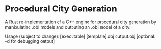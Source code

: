 # Procedural City Generation

A Rust re-implementation of a C++ engine for procedural city generation by manipulating .obj models and outputing an .obj model of a city.

Usage (subject to change): [executable] [template].obj output.obj [optional: -d for debugging output]
